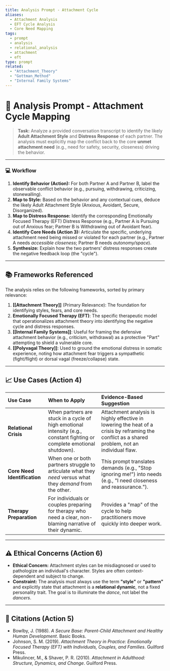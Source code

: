 ```yaml
---
title: Analysis Prompt - Attachment Cycle
aliases:
  - Attachment Analysis
  - EFT Cycle Analysis
  - Core Need Mapping
tags:
  - prompt
  - analysis
  - relational_analysis
  - attachment
  - eft
type: prompt
related:
  - "Attachment_Theory"
  - "Gottman_Method"
  - "Internal Family Systems"
---
```


<!-- @format -->

# 🔗 Analysis Prompt - Attachment Cycle Mapping

> **Task:** Analyze a provided conversation transcript to identify the likely **Adult
> Attachment Style** and **Distress Response** of each partner. The analysis must
> explicitly map the conflict back to the core **unmet attachment need** (e.g., need for
> safety, security, closeness) driving the behavior.

---

### 💻 Workflow

1. **Identify Behavior (Action):** For both Partner A and Partner B, label the
   observable conflict behavior (e.g., pursuing, withdrawing, criticizing,
   stonewalling).
2. **Map to Style:** Based on the behavior and any contextual cues, deduce the likely
   Adult Attachment Style (Anxious, Avoidant, Secure, Disorganized).
3. **Map to Distress Response:** Identify the corresponding Emotionally Focused Therapy
   (EFT) Distress Response (e.g., Partner A is Pursuing out of Anxious fear; Partner B
   is Withdrawing out of Avoidant fear).
4. **Identify Core Needs (Action 3):** Articulate the specific, underlying attachment
   need being missed or violated for each partner (e.g., Partner A needs _accessible
   closeness_; Partner B needs _autonomy/space_).
5. **Synthesize:** Explain how the two partners' distress responses create the negative
   feedback loop (the "cycle").

---

## 📚 Frameworks Referenced

The analysis relies on the following frameworks, sorted by primary relevance:

1. **[[Attachment Theory]]** (Primary Relevance): The foundation for identifying styles,
   fears, and core needs.
2. **Emotionally Focused Therapy (EFT)**: The specific therapeutic model that
   operationalizes attachment theory into identifying the negative cycle and distress
   responses.
3. **[[Internal Family Systems]]**: Useful for framing the defensive attachment behavior
   (e.g., criticism, withdrawal) as a protective "Part" attempting to shield a
   vulnerable core.
4. **[[Polyvagal Theory]]**: Used to ground the emotional distress in somatic
   experience, noting how attachment fear triggers a sympathetic (fight/flight) or
   dorsal vagal (freeze/collapse) state.

---

## 📈 Use Cases (Action 4)

| Use Case                     | When to Apply                                                                                                            | Evidence-Based Suggestion                                                                                                                       |
| :--------------------------- | :----------------------------------------------------------------------------------------------------------------------- | :---------------------------------------------------------------------------------------------------------------------------------------------- |
| **Relational Crisis**        | When partners are stuck in a cycle of high emotional intensity (e.g., constant fighting or complete emotional shutdown). | Attachment analysis is highly effective in lowering the heat of a crisis by reframing the conflict as a shared problem, not an individual flaw. |
| **Core Need Identification** | When one or both partners struggle to articulate what they _need_ versus what they _demand_ from the other.              | This prompt translates demands (e.g., "Stop ignoring me!") into needs (e.g., "I need closeness and reassurance.").                              |
| **Therapy Preparation**      | For individuals or couples preparing for therapy who need a clear, non-blaming narrative of their dynamic.               | Provides a "map" of the cycle to help practitioners move quickly into deeper work.                                                              |

---

## ⚠️ Ethical Concerns (Action 6)

- **Ethical Concern:** Attachment styles can be misdiagnosed or used to pathologize an
  individual's character. Styles are often context-dependent and subject to change.
- **Constraint:** The analysis must always use the term **"style"** or **"pattern"** and
  explicitly state that attachment is a **relational dynamic**, not a fixed personality
  trait. The goal is to illuminate the _dance_, not label the _dancers_.

---

## 📖 Citations (Action 5)

- Bowlby, J. (1988). _A Secure Base: Parent-Child Attachment and Healthy Human
  Development_. Basic Books.
- Johnson, S. M. (2019). _Attachment Theory in Practice: Emotionally Focused Therapy
  (EFT) with Individuals, Couples, and Families_. Guilford Press.
- Mikulincer, M., & Shaver, P. R. (2010). _Attachment in Adulthood: Structure, Dynamics,
  and Change_. Guilford Press.
